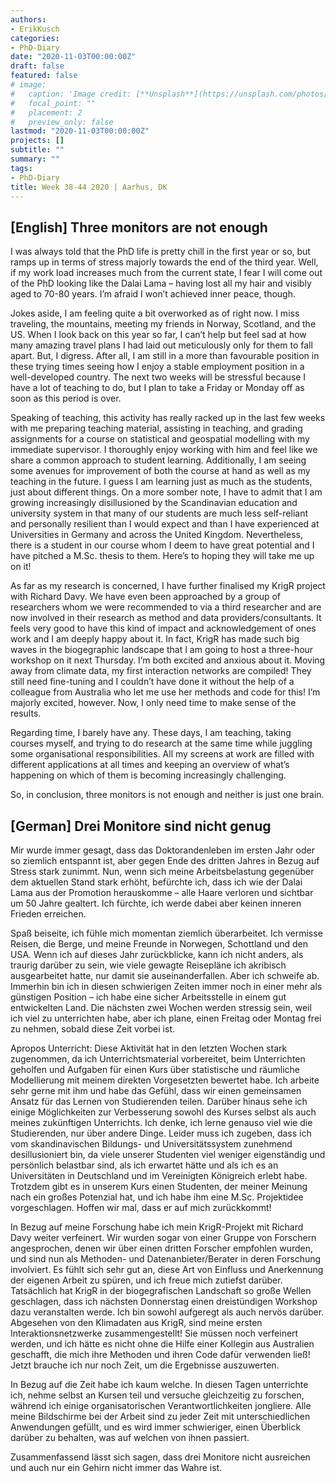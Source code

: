 ```yaml
---
authors:
- ErikKusch
categories:
- PhD-Diary
date: "2020-11-03T00:00:00Z"
draft: false
featured: false
# image:
#   caption: 'Image credit: [**Unsplash**](https://unsplash.com/photos/CpkOjOcXdUY)'
#   focal_point: ""
#   placement: 2
#   preview_only: false
lastmod: "2020-11-03T00:00:00Z"
projects: []
subtitle: ""
summary: ""
tags:
- PhD-Diary
title: Week 38-44 2020 | Aarhus, DK
---
```



## [English] Three monitors are not enough
I was always told that the PhD life is pretty chill in the first year or so, but ramps up in terms of stress majorly towards the end of the third year. Well, if my work load increases much from the current state, I fear I will come out of the PhD looking like the Dalai Lama – having lost all my hair and visibly aged to 70-80 years. I’m afraid I won’t achieved inner peace, though.

Jokes aside, I am feeling quite a bit overworked as of right now. I miss traveling, the mountains, meeting my friends in Norway, Scotland, and the US. When I look back on this year so far, I can’t help but feel sad at how many amazing travel plans I had laid out meticulously only for them to fall apart. But, I digress. After all, I am still in a more than favourable position in these trying times seeing how I enjoy a stable employment position in a well-developed country. The next two weeks will be stressful because I have a lot of teaching to do, but I plan to take a Friday or Monday off as soon as this period is over.

Speaking of teaching, this activity has really racked up in the last few weeks with me preparing teaching material, assisting in teaching, and grading assignments for a course on statistical and geospatial modelling with my immediate supervisor. I thoroughly enjoy working with him and feel like we share a common approach to student learning. Additionally, I am seeing some avenues for improvement of both the course at hand as well as my teaching in the future. I guess I am learning just as much as the students, just about different things. On a more somber note, I have to admit that I am growing increasingly disillusioned by the Scandinavian education and university system in that many of our students are much less self-reliant and personally resilient than I would expect and than I have experienced at Universities in Germany and across the United Kingdom. Nevertheless, there is a student in our course whom I deem to have great potential and I have pitched a M.Sc. thesis to them. Here’s to hoping they will take me up on it!

As far as my research is concerned, I have further finalised my KrigR project with Richard Davy. We have even been approached by a group of researchers whom we were recommended to via a third researcher and are now involved in their research as method and data providers/consultants. It feels very good to have this kind of impact and acknowledgement of ones work and I am deeply happy about it. In fact, KrigR has made such big waves in the biogegraphic landscape that I am going to host a three-hour workshop on it next Thursday. I’m both excited and anxious about it. Moving away from climate data, my first interaction networks are compiled! They still need fine-tuning and I couldn’t have done it without the help of a colleague from Australia who let me use her methods and code for this! I’m majorly excited, however. Now, I only need time to make sense of the results.

Regarding time, I barely have any. These days, I am teaching, taking courses myself, and trying to do research at the same time while juggling some organisational responsibilities. All my screens at work are filled with different applications at all times and keeping an overview of what’s happening on which of them is becoming increasingly challenging.

So, in conclusion, three monitors is not enough and neither is just one brain.


## [German] Drei Monitore sind nicht genug
Mir wurde immer gesagt, dass das Doktorandenleben im ersten Jahr oder so ziemlich entspannt ist, aber gegen Ende des dritten Jahres in Bezug auf Stress stark zunimmt. Nun, wenn sich meine Arbeitsbelastung gegenüber dem aktuellen Stand stark erhöht, befürchte ich, dass ich wie der Dalai Lama aus der Promotion herauskomme – alle Haare verloren und sichtbar um 50 Jahre gealtert. Ich fürchte, ich werde dabei aber keinen inneren Frieden erreichen.

Spaß beiseite, ich fühle mich momentan ziemlich überarbeitet. Ich vermisse Reisen, die Berge, und meine Freunde in Norwegen, Schottland und den USA. Wenn ich auf dieses Jahr zurückblicke, kann ich nicht anders, als traurig darüber zu sein, wie viele gewagte Reisepläne ich akribisch ausgearbeitet hatte, nur damit sie auseinanderfallen. Aber ich schweife ab. Immerhin bin ich in diesen schwierigen Zeiten immer noch in einer mehr als günstigen Position – ich habe eine sicher Arbeitsstelle in einem gut entwickelten Land. Die nächsten zwei Wochen werden stressig sein, weil ich viel zu unterrichten habe, aber ich plane, einen Freitag oder Montag frei zu nehmen, sobald diese Zeit vorbei ist.

Apropos Unterricht: Diese Aktivität hat in den letzten Wochen stark zugenommen, da ich Unterrichtsmaterial vorbereitet, beim Unterrichten geholfen und Aufgaben für einen Kurs über statistische und räumliche Modellierung mit meinem direkten Vorgesetzten bewertet habe. Ich arbeite sehr gerne mit ihm und habe das Gefühl, dass wir einen gemeinsamen Ansatz für das Lernen von Studierenden teilen. Darüber hinaus sehe ich einige Möglichkeiten zur Verbesserung sowohl des Kurses selbst als auch meines zukünftigen Unterrichts. Ich denke, ich lerne genauso viel wie die Studierenden, nur über andere Dinge. Leider muss ich zugeben, dass ich vom skandinavischen Bildungs- und Universitätssystem zunehmend desillusioniert bin, da viele unserer Studenten viel weniger eigenständig und persönlich belastbar sind, als ich erwartet hätte und als ich es an Universitäten in Deutschland und im Vereinigten Königreich erlebt habe. Trotzdem gibt es in unserem Kurs einen Studenten, der meiner Meinung nach ein großes Potenzial hat, und ich habe ihm eine M.Sc. Projektidee vorgeschlagen. Hoffen wir mal, dass er auf mich zurückkommt!

In Bezug auf meine Forschung habe ich mein KrigR-Projekt mit Richard Davy weiter verfeinert. Wir wurden sogar von einer Gruppe von Forschern angesprochen, denen wir über einen dritten Forscher empfohlen wurden, und sind nun als Methoden- und Datenanbieter/Berater in deren Forschung involviert. Es fühlt sich sehr gut an, diese Art von Einfluss und Anerkennung der eigenen Arbeit zu spüren, und ich freue mich zutiefst darüber. Tatsächlich hat KrigR in der biogegrafischen Landschaft so große Wellen geschlagen, dass ich nächsten Donnerstag einen dreistündigen Workshop dazu veranstalten werde. Ich bin sowohl aufgeregt als auch nervös darüber. Abgesehen von den Klimadaten aus KrigR, sind meine ersten Interaktionsnetzwerke zusammengestellt! Sie müssen noch verfeinert werden, und ich hätte es nicht ohne die Hilfe einer Kollegin aus Australien geschafft, die mich ihre Methoden und ihren Code dafür verwenden ließ! Jetzt brauche ich nur noch Zeit, um die Ergebnisse auszuwerten.

In Bezug auf die Zeit habe ich kaum welche. In diesen Tagen unterrichte ich, nehme selbst an Kursen teil und versuche gleichzeitig zu forschen, während ich einige organisatorischen Verantwortlichkeiten jongliere. Alle meine Bildschirme bei der Arbeit sind zu jeder Zeit mit unterschiedlichen Anwendungen gefüllt, und es wird immer schwieriger, einen Überblick darüber zu behalten, was auf welchen von ihnen passiert.

Zusammenfassend lässt sich sagen, dass drei Monitore nicht ausreichen und auch nur ein Gehirn nicht immer das Wahre ist.
